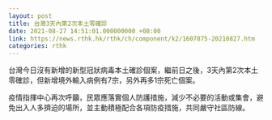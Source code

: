 ```yaml
---
layout: post
title: 台灣3天內第2次本土零確診
date: 2021-08-27 14:51:01.000000000 +08:00
link: https://news.rthk.hk/rthk/ch/component/k2/1607875-20210827.htm
categories: rthk
---
```


台灣今日沒有新增的新型冠狀病毒本土確診個案，繼前日之後，3天內第2次本土零確診，但新增境外輸入病例有7宗，另外再多1宗死亡個案。

疫情指揮中心再次呼籲，民眾應落實個人防護措施，減少不必要的活動或集會，避免出入人多擠迫的場所，並主動積極配合各項防疫措施，共同嚴守社區防線。
